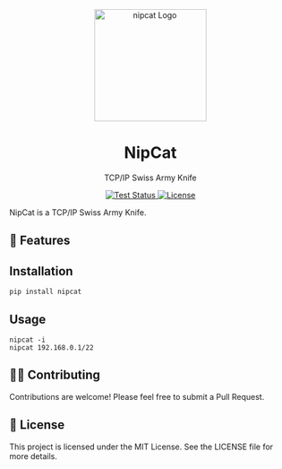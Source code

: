 <div align="center">
  <img src="./logo.png" alt="nipcat Logo" width="200">
  <h1>NipCat</h1>
  <p>TCP/IP Swiss Army Knife</p>
  <a href="https://github.com/walidsa3d/actions/workflows/test.yml">
    <img src="https://img.shields.io/github/actions/workflow/status/walidsa3d/nipcat/test.yml?branch=main&style=flat-square" alt="Test Status">
  </a>
  <a href="https://github.com/walidsa3d/nipcat/blob/main/LICENSE">
    <img src="https://img.shields.io/github/license/walidsa3d/nipcat?style=flat-square" alt="License">
  </a>
</div>

NipCat is a TCP/IP Swiss Army Knife.

## 🚀 Features


## Installation
```
pip install nipcat
```

## Usage
```
nipcat -i
nipcat 192.168.0.1/22
```

## 🧑‍💻 Contributing

Contributions are welcome! Please feel free to submit a Pull Request.

## 📄 License
This project is licensed under the MIT License. See the LICENSE file for more details.


